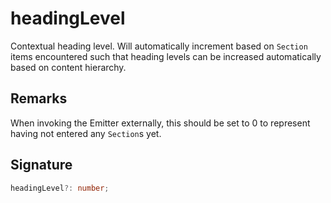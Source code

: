 
# headingLevel

Contextual heading level. Will automatically increment based on `Section` items encountered such that heading levels can be increased automatically based on content hierarchy.

## Remarks

When invoking the Emitter externally, this should be set to 0 to represent having not entered any `Section`<!-- -->s yet.

## Signature

```typescript
headingLevel?: number;
```
